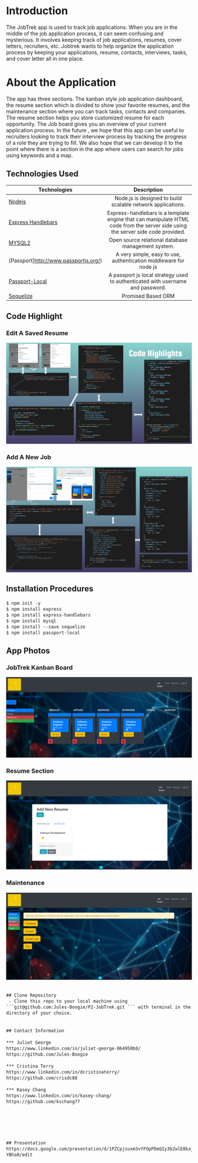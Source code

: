 # Introduction

The JobTrek app is used to track job applications. When you are in the middle of the job application process, it can seem confusing and mysterious. It involves keeping track of job applications, resumes, cover letters, recruiters, etc. Jobtrek wants to help organize the application process by keeping your applications, resume, contacts, interviews, tasks, and cover letter all in one place. 



# About the Application
 The app has three sections. The kanban style job application dashboard, the resume section which is divided to show your favorite resumes, and the maintenance section where you can track tasks, contacts and companies. The resume section helps you store customized resume for each opportunity. The Job board gives you an overview of your current application process. In the future , we hope that this app can be useful to recruiters looking to track their interview process by tracking the progress of a role they are trying to fill. We also hope that we can develop it to the point where there is a section in the app where users can search for jobs using keywords and a map.  


## Technologies Used
| Technologies | Description  |
|---------------------------------------------------------------------------|:------------------------------------------------------------------------------------------------------------------:|
| [Nodejs](https://nodejs.org/en/docs/)                                     |             Node.js is designed to build scalable network applications.                 |
| [Express Handlebars](https://www.npmjs.com/package/express-handlebars)                |  Express-handlebars is a template engine that can manipulate HTML code from the server side using the server side code provided.                   |
| [MYSQL2](https://www.mysql.com/)                              |           Open source relational database management system.              |
| [Passport]http://www.passportjs.org/)                              | A very simple, easy to use, authentication middleware for node js                       |
| [Passport-Local](http://www.passportjs.org/packages/passport-local/)                              |     A passport js local strategy used to authenticated with username and password.               |
| [Sequelize](https://sequelize.org/)                              |           Promised Based ORM            |


## Code Highlight

### Edit A Saved Resume
![App Photo](https://github.com/Jules-Boogie/P2-JobTrek/blob/master/assets/Capture4.PNG)


### Add A New Job 
![App Photo](https://github.com/Jules-Boogie/P2-JobTrek/blob/master/assets/Capture5.PNG)





## Installation Procedures
```
$ npm init -y 
$ npm install express
$ npm install express-handlebars
$ npm install mysql
$ npm install --save sequelize
$ npm install passport-local
```




## App Photos

### JobTrek Kanban Board
![App Photo](https://github.com/Jules-Boogie/P2-JobTrek/blob/master/assets/Capture.PNG)


### Resume Section
![App Photo](https://github.com/Jules-Boogie/P2-JobTrek/blob/master/assets/Capture1.PNG)


### Maintenance
![App Photo](https://github.com/Jules-Boogie/P2-JobTrek/blob/master/assets/Capture3.PNG)





```

## Clone Repository
 - Clone this repo to your local machine using ```git@github.com:Jules-Boogie/P2-JobTrek.git ``` with terminal in the directory of your choice. 


## Contact Information

*** Juliet George   
https://www.linkedin.com/in/juliet-george-864950b8/
https://github.com/Jules-Boogie 

*** Cristina Terry
https://www.linkedin.com/in/dcristinaterry/
https://github.com/crisdc88

*** Kasey Chang
https://www.linkedin.com/in/kasey-chang/
https://github.com/kschang77






## Presentation 
https://docs.google.com/presentation/d/1PZCpjsuxm3vYFOpPDeQIy3b2wlE8kajOf75s0-YBha0/edit
